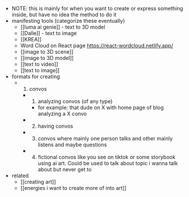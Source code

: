   * NOTE: this is mainly for when you want to create or express something inside, but have no idea the method to do it
  * manifesting tools (categorize these eventually)
    * [[luma ai genie]] - text to 3D model
    * [[Dalle]] - text to image
    * [[KREA]]
    * Word Cloud on React page https://react-wordcloud.netlify.app/
    * [[image to 3D scene]]
    * [[image to 3D model]]
    * [[text to video]]
    * [[text to image]]
  * formats for creating
    * 1) convos
      * 1) analyzing convos (of any type)
        * for example: that dude on X with home page of blog analyzing a X convo
      * 2) having convos
      * 3) convos where mainly one person talks and other mainly listens and maybe questions
      * 4) fictional convos like you see on tiktok or some storybook using ai art. Could be used to talk about topic i wanna talk about but never get to
  * related
    * [[creating art]]
    * [[energies i want to create more of into art]]
